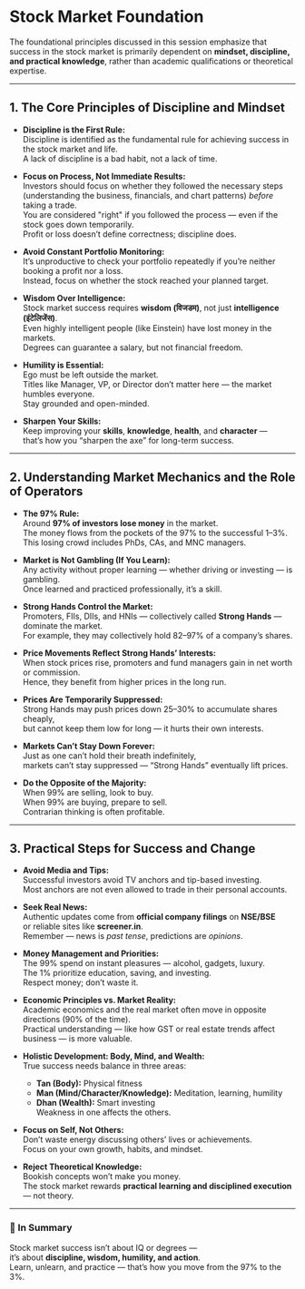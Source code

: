 # Stock Market Foundation

The foundational principles discussed in this session emphasize that success in the stock market is primarily dependent on **mindset, discipline, and practical knowledge**, rather than academic qualifications or theoretical expertise.

---

## 1. The Core Principles of Discipline and Mindset

- **Discipline is the First Rule:**  
  Discipline is identified as the fundamental rule for achieving success in the stock market and life.  
  A lack of discipline is a bad habit, not a lack of time.

- **Focus on Process, Not Immediate Results:**  
  Investors should focus on whether they followed the necessary steps (understanding the business, financials, and chart patterns) *before* taking a trade.  
  You are considered "right" if you followed the process — even if the stock goes down temporarily.  
  Profit or loss doesn’t define correctness; discipline does.

- **Avoid Constant Portfolio Monitoring:**  
  It’s unproductive to check your portfolio repeatedly if you’re neither booking a profit nor a loss.  
  Instead, focus on whether the stock reached your planned target.

- **Wisdom Over Intelligence:**  
  Stock market success requires **wisdom (विजडम)**, not just **intelligence (इंटेलिजेंस)**.  
  Even highly intelligent people (like Einstein) have lost money in the markets.  
  Degrees can guarantee a salary, but not financial freedom.

- **Humility is Essential:**  
  Ego must be left outside the market.  
  Titles like Manager, VP, or Director don’t matter here — the market humbles everyone.  
  Stay grounded and open-minded.

- **Sharpen Your Skills:**  
  Keep improving your **skills**, **knowledge**, **health**, and **character** —  
  that’s how you “sharpen the axe” for long-term success.

---

## 2. Understanding Market Mechanics and the Role of Operators

- **The 97% Rule:**  
  Around **97% of investors lose money** in the market.  
  The money flows from the pockets of the 97% to the successful 1–3%.  
  This losing crowd includes PhDs, CAs, and MNC managers.

- **Market is Not Gambling (If You Learn):**  
  Any activity without proper learning — whether driving or investing — is gambling.  
  Once learned and practiced professionally, it’s a skill.

- **Strong Hands Control the Market:**  
  Promoters, FIIs, DIIs, and HNIs — collectively called **Strong Hands** — dominate the market.  
  For example, they may collectively hold 82–97% of a company’s shares.

- **Price Movements Reflect Strong Hands’ Interests:**  
  When stock prices rise, promoters and fund managers gain in net worth or commission.  
  Hence, they benefit from higher prices in the long run.

- **Prices Are Temporarily Suppressed:**  
  Strong Hands may push prices down 25–30% to accumulate shares cheaply,  
  but cannot keep them low for long — it hurts their own interests.

- **Markets Can’t Stay Down Forever:**  
  Just as one can’t hold their breath indefinitely,  
  markets can’t stay suppressed — “Strong Hands” eventually lift prices.

- **Do the Opposite of the Majority:**  
  When 99% are selling, look to buy.  
  When 99% are buying, prepare to sell.  
  Contrarian thinking is often profitable.

---

## 3. Practical Steps for Success and Change

- **Avoid Media and Tips:**  
  Successful investors avoid TV anchors and tip-based investing.  
  Most anchors are not even allowed to trade in their personal accounts.

- **Seek Real News:**  
  Authentic updates come from **official company filings** on **NSE/BSE**  
  or reliable sites like **screener.in**.  
  Remember — news is *past tense*, predictions are *opinions*.

- **Money Management and Priorities:**  
  The 99% spend on instant pleasures — alcohol, gadgets, luxury.  
  The 1% prioritize education, saving, and investing.  
  Respect money; don’t waste it.

- **Economic Principles vs. Market Reality:**  
  Academic economics and the real market often move in opposite directions (90% of the time).  
  Practical understanding — like how GST or real estate trends affect business — is more valuable.

- **Holistic Development: Body, Mind, and Wealth:**  
  True success needs balance in three areas:  
  - **Tan (Body):** Physical fitness  
  - **Man (Mind/Character/Knowledge):** Meditation, learning, humility  
  - **Dhan (Wealth):** Smart investing  
  Weakness in one affects the others.

- **Focus on Self, Not Others:**  
  Don’t waste energy discussing others’ lives or achievements.  
  Focus on your own growth, habits, and mindset.

- **Reject Theoretical Knowledge:**  
  Bookish concepts won’t make you money.  
  The stock market rewards **practical learning and disciplined execution** — not theory.

---

### 🧭 In Summary

Stock market success isn’t about IQ or degrees —  
it’s about **discipline, wisdom, humility, and action**.  
Learn, unlearn, and practice — that’s how you move from the 97% to the 3%.
